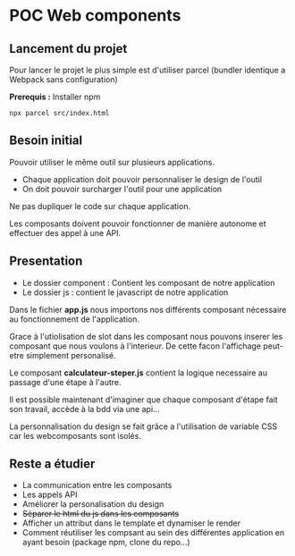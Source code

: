 # POC Web components

## Lancement du projet
Pour lancer le projet le plus simple est d'utiliser parcel (bundler identique a Webpack sans configuration)

**Prerequis :** Installer npm

`npx parcel src/index.html`

## Besoin initial
Pouvoir utiliser le même outil sur plusieurs applications.

- Chaque application doit pouvoir personnaliser le design de l'outil
- On doit pouvoir surcharger l'outil pour une application

Ne pas dupliquer le code sur chaque application.

Les composants doivent pouvoir fonctionner de manière autonome et effectuer des appel à une API.

## Presentation
- Le dossier component : Contient les composant de notre application
- Le dossier js : contient le javascript de notre application

Dans le fichier __app.js__ nous importons nos différents composant nécessaire au fonctionnement de l'application.

Grace à l'utiolisation de slot dans les composant nous pouvons inserer les composant que nous voulons à l'interieur. De cette facon l'affichage peut-etre simplement personalisé.

Le composant __calculateur-steper.js__ contient la logique necessaire au passage d'une étape à l'autre.

Il est possible maintenant d'imaginer que chaque composant d'étape fait son travail, accède à la bdd via une api...

La personnalisation du design se fait grâce a l'utilisation de variable CSS car les webcomposants sont isolés.

## Reste a étudier
- La communication entre les composants
- Les appels API
- Améliorer la personalisation du design
- ~~Séparer le html du js dans les composants~~
- Afficher un attribut dans le template et dynamiser le render
- Comment réutiliser les compsant au sein des différentes application en ayant besoin (package npm, clone du repo...)